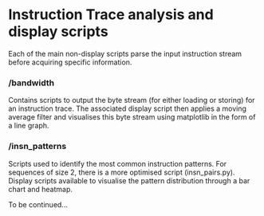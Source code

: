 # Instruction Trace analysis and display scripts

Each of the main non-display scripts parse the input instruction stream before acquiring specific information.

### /bandwidth
Contains scripts to output the byte stream (for either loading or storing) for an instruction trace. The associated display script then applies a moving average filter and visualises this byte stream using matplotlib in the form of a line graph.

### /insn_patterns
Scripts used to identify the most common instruction patterns. For sequences of size 2, there is a more optimised script (insn_pairs.py). Display scripts available to visualise the pattern distribution through a bar chart and heatmap.

To be continued...